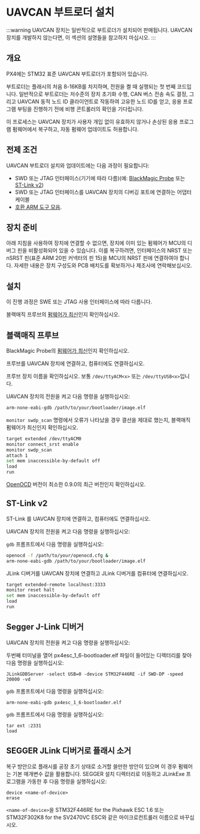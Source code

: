# UAVCAN 부트로더 설치

:::warning UAVCAN
장치는 일반적으로 부트로더가 설치되어 판매됩니다. UAVCAN 장치를 개발하지 않는다면, 이 섹션의 설명들을 참고하지 마십시오.
:::

## 개요

PX4에는 STM32 표준 UAVCAN 부트로더가 포함되어 있습니다.

부트로더는 플래시의 처음 8-16KB를 차지하며, 전원을 켤 때 실행되는 첫 번째 코드입니다. 일반적으로 부트로더는 저수준의 장치 초기화 수행, CAN 버스 전송 속도 결정, 그리고 UAVCAN 동적 노드 ID 클라이언트로 작동하여 고유한 노드 ID를 얻고, 응용 프로그램 부팅을 진행하기 전에 비행 콘트롤러의 확인을 기다립니다.

이 프로세스는 UAVCAN 장치가 사용자 개입 없이 유효하지 않거나 손상된 응용 프로그램 펌웨어에서 복구하고, 자동 펌웨어 업데이트도 허용합니다.

## 전제 조건

UAVCAN 부트로더 설치와 업데이트에는 다음 과정이 필요합니다:

* SWD 또는 JTAG 인터페이스(기기에 따라 다름)(예: [BlackMagic Probe](https://github.com/blacksphere/blackmagic/wiki) 또는 [ST-Link v2](http://www.st.com/internet/evalboard/product/251168.jsp))
* SWD 또는 JTAG 인터페이스를 UAVCAN 장치의 디버깅 포트에 연결하는 어댑터 케이블
* [호환 ARM 도구 모음](../dev_setup/dev_env.md).

## 장치 준비

아래 지침을 사용하여 장치에 연결할 수 없으면, 장치에 이미 있는 펌웨어가 MCU의 디버그 핀을 비활성화되어 있을 수 있습니다. 이를 복구하려면, 인터페이스의 NRST 또는 nSRST 핀(표준 ARM 20핀 커넥터의 핀 15)을 MCU의 NRST 핀에 연결하여야 합니다. 자세한 내용은 장치 구성도와 PCB 배치도를 확보하거나 제조사에 연락해보십시오.

## 설치

이 진행 과정은 SWE 또는 JTAG 사용 인터페이스에 따라 다릅니다.

블랙매직 프루브의 [펌웨어가 최신](https://github.com/blacksphere/blackmagic/wiki/Hacking)인지 확인하십시오.

## 블랙매직 프루브

BlackMagic Probe의 [펌웨어가 최신](https://github.com/blacksphere/blackmagic/wiki/Hacking)인지 확인하십시오.

프루브를 UAVCAN 장치에  연결하고, 컴퓨터에도 연결하십시오.

프루브 장치 이름을 확인하십시오. 보통 `/dev/ttyACM<x>` 또는 `/dev/ttyUSB<x>`입니다.

UAVCAN 장치의 전원을 켜고 다음 명령을 실행하십시오:

```sh
arm-none-eabi-gdb /path/to/your/bootloader/image.elf
```

`monitor swdp_scan` 명령에서 오류가 나타났을 경우 결선을 제대로 했는지, 블랙매직 펌웨어가 최신인지 확인하십시오.

```sh
target extended /dev/ttyACM0
monitor connect_srst enable
monitor swdp_scan
attach 1
set mem inaccessible-by-default off
load
run
```

[OpenOCD](http://openocd.org) 버전이 최소한 0.9.0의 최근 버전인지 확인하십시오.

## ST-Link v2

ST-Link 를 UAVCAN 장치에 연결하고, 컴퓨터에도 연결하십시오.

UAVCAN 장치의 전원을 켜고 다음 명령을 실행하십시오:

`gdb` 프롬프트에서 다음 명령을 실행하십시오:

```sh
openocd -f /path/to/your/openocd.cfg &
arm-none-eabi-gdb /path/to/your/bootloader/image.elf
```

JLink 디버거를 UAVCAN 장치에 연결하고 JLink 디버거를 컴퓨터에 연결하십시오.

```sh
target extended-remote localhost:3333
monitor reset halt
set mem inaccessible-by-default off
load
run
```

## Segger J-Link 디버거

UAVCAN 장치의 전원을 켜고 다음 명령을 실행하십시오:

두번째 터미널을 열어 px4esc_1_6-bootloader.elf 파일이 들어있는 디렉터리를 찾아 다음 명령을 실행하십시오:

```
JLinkGDBServer -select USB=0 -device STM32F446RE -if SWD-DP -speed 20000 -vd
```

`gdb` 프롬프트에서 다음 명령을 실행하십시오:

```
arm-none-eabi-gdb px4esc_1_6-bootloader.elf
```

`gdb` 프롬프트에서 다음 명령을 실행하십시오:

```
tar ext :2331
load
```

## SEGGER JLink 디버거로 플래시 소거

복구 방안으로 플래시를 공장 초기 상태로 소거할 쓸만한 방안이 있으며 이 경우 펌웨어는 기본 매개변수 값을 활용합니다. SEGGER 설치 디렉터리로 이동하고 JLinkExe 프로그램을 가동한 후 다음 명령을 실행하십시오:

```
device <name-of-device>
erase
```

`<name-of-device>`을 STM32F446RE for the Pixhawk ESC 1.6 또는 STM32F302K8 for the SV2470VC ESC와 같은 마이크로컨트롤러 이름으로 바꾸십시오.